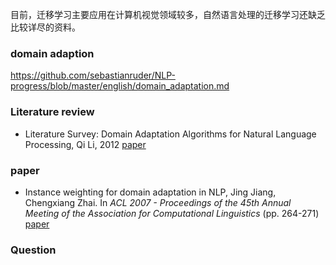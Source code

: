 目前，迁移学习主要应用在计算机视觉领域较多，自然语言处理的迁移学习还缺乏比较详尽的资料。



### domain adaption

https://github.com/sebastianruder/NLP-progress/blob/master/english/domain_adaptation.md



### Literature review

+ Literature Survey: Domain Adaptation Algorithms for Natural Language Processing, Qi Li, 2012 [paper](http://nlp.cs.rpi.edu/paper/qisurvey.pdf) 

### paper

+ Instance weighting for domain adaptation in NLP, Jing Jiang, Chengxiang Zhai. In *ACL 2007 - Proceedings of the 45th Annual Meeting of the Association for Computational Linguistics* (pp. 264-271) [paper](http://sifaka.cs.uiuc.edu/czhai/pub/acl07.pdf) 

  

### Question





